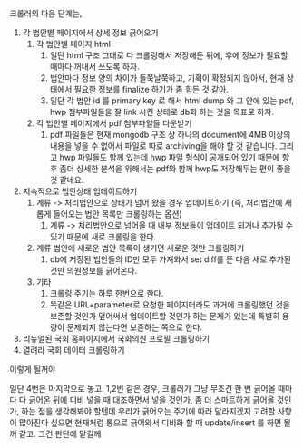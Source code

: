 크롤러의 다음 단계는,

1. 각 법안별 페이지에서 상세 정보 긁어오기
    1. 각 법안별 페이지 html
        1. 일단 html 구조 그대로 다 크롤링해서 저장해둔 뒤에, 후에 정보가 필요할 때마다 꺼내서 쓰도록 하자.
        1. 법안마다 정보 양의 차이가 들쭉날쭉하고, 기획이 확정되지 않아서, 현재 상태에서 필요한 정보를 finalize 하기가 좀 힘든 것 같아.
        1. 일단 각 법안 id 를 primary key 로 해서 html dump 와 그 안에 있는 pdf, hwp 첨부파일들을 잘 link 시킨 상태로 db화 하는 것을 목표로 하자.
    1. 각 법안별 페이지에서 pdf 첨부파일들 다운받기
        1. pdf 파일들은 현재 mongodb 구조 상 하나의 document에 4MB 이상의 내용을 넣을 수 없어서 파일로 따로 archiving을 해야 할 것 같습니다. 그리고 hwp 파일들도 함께 있는데 hwp 파일 형식이 공개되어 있기 때문에 향후 좀더 상세한 분석을 위해서는 pdf와 함께 hwp도 저장해두는 편이 좋을 것 같네요.
1. 지속적으로 법안상태 업데이트하기
    1. 계류 -> 처리법안으로 상태가 넘어 왔을 경우 업데이트하기 (즉, 처리법안에 새롭게 들어오는 법안 목록만 크롤링하는 옵션)
        1. 계류 -> 처리법안으로 넘어올 때 내부 정보들이 업데이트 되거나 추가될 수 있기 때문에 새로 크롤링을 한다.
    1. 계류 법안에 새로운 법안 목록이 생기면 새로운 것만 크롤링하기
        1. db에 저장된 법안들의 ID만 모두 가져와서 set diff를 뜬 다음 새로 추가된 것만 의원정보를 긁어온다.
    1. 기타
        1. 크롤링 주기는 하루 한번으로 한다.
        1. 똑같은 URL+parameter로 요청한 페이지더라도 과거에 크롤링했던 것을 보존할 것인가 덮어써서 업데이트할 것인가 하는 문제가 있는데 특별히 용량이 문제되지 않는다면 보존하는 쪽으로 한다.
3. 리뉴얼된 국회 홈페이지에서 국회의원 프로필 크롤링하기
4. 열려라 국회 데이터 크롤링하기

이렇게 될꺼야

일단 4번은 마지막으로 놓고.
1,2번 같은 경우, 크롤러가 그냥 무조건 한 번 긁어올 때마다 다 긁어온 뒤에 디비 넣을 때 대조하면서 넣을 것인가, 좀 더 스마트하게 긁어올 것인가, 하는 점을 생각해봐야 할텐데
우리가 긁어오는 주기에 따라 달라지겠지
고려할 사항이 많아진다 싶으면 현재처럼 통으로 긁어와서 디비화 할 때 update/insert 를 하면 될꺼 같고.
그건 판단에 맡길께
